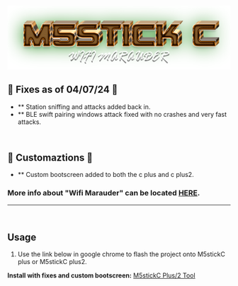 ![Header](Images/mainheader.png)
<br>

## 🌟 Fixes as of 04/07/24 🌟
- ** Station sniffing and attacks added back in.
- ** BLE swift pairing windows attack fixed with no crashes and very fast attacks.

<br>

## 🌟 Customaztions 🌟
- ** Custom bootscreen added to both the c plus and c plus2.


<b></b>
  
### More info about "Wifi Marauder" can be located <a href="https://github.com/justcallmekoko/ESP32Marauder">HERE</a>.  
  

  <hr>
  <br>

  ## Usage
1. Use the link below in google chrome to flash the project onto M5stickC plus or M5stickC plus2.



**Install with fixes and custom bootscreen:** <a href=https://atomnft.github.io/M5stick-Marauder/flash0.html>M5stickC Plus/2 Tool</a>